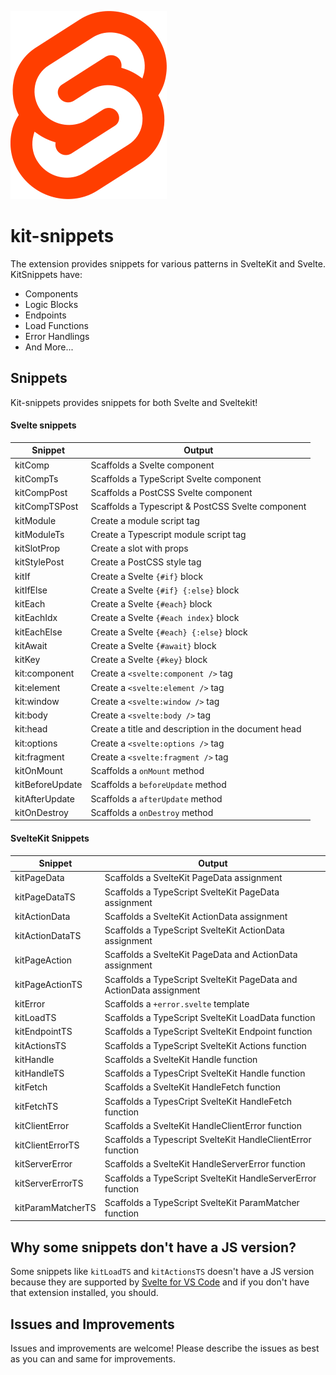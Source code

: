 ![kit-snippets icon](https://github.com/ArielSalgado/kit-snippets/blob/main/images/icon.png)

# kit-snippets

The extension provides snippets for various patterns in SvelteKit and Svelte. KitSnippets have:

- Components
- Logic Blocks
- Endpoints
- Load Functions
- Error Handlings
- And More...

## Snippets

Kit-snippets provides snippets for both Svelte and Sveltekit!

#### Svelte snippets

| Snippet         | Output                                              |
| --------------- | --------------------------------------------------- |
| kitComp         | Scaffolds a Svelte component                        |
| kitCompTs       | Scaffolds a TypeScript Svelte component             |
| kitCompPost     | Scaffolds a PostCSS Svelte component                |
| kitCompTSPost   | Scaffolds a Typescript & PostCSS Svelte component   |
| kitModule       | Create a module script tag                          |
| kitModuleTs     | Create a Typescript module script tag               |
| kitSlotProp     | Create a slot with props                            |
| kitStylePost    | Create a PostCSS style tag                          |
| kitIf           | Create a Svelte `{#if}` block                       |
| kitIfElse       | Create a Svelte `{#if} {:else}` block               |
| kitEach         | Create a Svelte `{#each}` block                     |
| kitEachIdx      | Create a Svelte `{#each index}` block               |
| kitEachElse     | Create a Svelte `{#each} {:else}` block             |
| kitAwait        | Create a Svelte `{#await}` block                    |
| kitKey          | Create a Svelte `{#key}` block                      |
| kit:component   | Create a `<svelte:component />` tag                 |
| kit:element     | Create a `<svelte:element />` tag                   |
| kit:window      | Create a `<svelte:window />` tag                    |
| kit:body        | Create a `<svelte:body />` tag                      |
| kit:head        | Create a title and description in the document head |
| kit:options     | Create a `<svelte:options />` tag                   |
| kit:fragment    | Create a `<svelte:fragment />` tag                  |
| kitOnMount      | Scaffolds a `onMount` method                        |
| kitBeforeUpdate | Scaffolds a `beforeUpdate` method                   |
| kitAfterUpdate  | Scaffolds a `afterUpdate` method                    |
| kitOnDestroy    | Scaffolds a `onDestroy` method                      |

#### SvelteKit Snippets

| Snippet           | Output                                                              |
| ----------------- | ------------------------------------------------------------------- |
| kitPageData       | Scaffolds a SvelteKit PageData assignment                           |
| kitPageDataTS     | Scaffolds a TypeScript SvelteKit PageData assignment                |
| kitActionData     | Scaffolds a SvelteKit ActionData assignment                         |
| kitActionDataTS   | Scaffolds a TypeScript SvelteKit ActionData assignment              |
| kitPageAction     | Scaffolds a SvelteKit PageData and ActionData assignment            |
| kitPageActionTS   | Scaffolds a TypeScript SvelteKit PageData and ActionData assignment |
| kitError          | Scaffolds a `+error.svelte` template                                |
| kitLoadTS         | Scaffolds a TypeScript SvelteKit LoadData function                  |
| kitEndpointTS     | Scaffolds a TypeScript SvelteKit Endpoint function                  |
| kitActionsTS      | Scaffolds a TypeScript SvelteKit Actions function                   |
| kitHandle         | Scaffolds a SvelteKit Handle function                               |
| kitHandleTS       | Scaffolds a TypesCript SvelteKit Handle function                    |
| kitFetch          | Scaffolds a SvelteKit HandleFetch function                          |
| kitFetchTS        | Scaffolds a TypesCript SvelteKit HandleFetch function               |
| kitClientError    | Scaffolds a SvelteKit HandleClientError function                    |
| kitClientErrorTS  | Scaffolds a Typescript SvelteKit HandleClientError function         |
| kitServerError    | Scaffolds a SvelteKit HandleServerError function                    |
| kitServerErrorTS  | Scaffolds a TypeScript SvelteKit HandleServerError function         |
| kitParamMatcherTS | Scaffolds a TypeScript SvelteKit ParamMatcher function              |

## Why some snippets don't have a JS version?

Some snippets like `kitLoadTS` and `kitActionsTS` doesn't have a JS version because they are supported by [Svelte for VS Code](https://marketplace.visualstudio.com/items?itemName=svelte.svelte-vscode) and if you don't have that extension installed, you should.

## Issues and Improvements

Issues and improvements are welcome!
Please describe the issues as best as you can and same for improvements.
